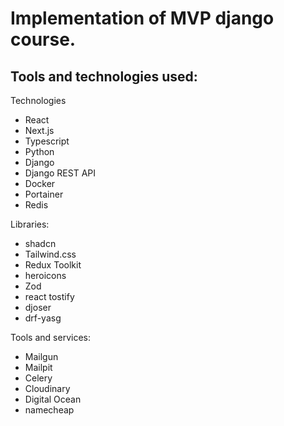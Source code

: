 # Implementation of MVP django course.

## Tools and technologies used:

Technologies
- React
- Next.js
- Typescript
- Python
- Django
- Django REST API
- Docker
- Portainer
- Redis

Libraries:
- shadcn
- Tailwind.css
- Redux Toolkit
- heroicons
- Zod
- react tostify
- djoser
- drf-yasg

Tools and services:
- Mailgun
- Mailpit
- Celery
- Cloudinary
- Digital Ocean
- namecheap

